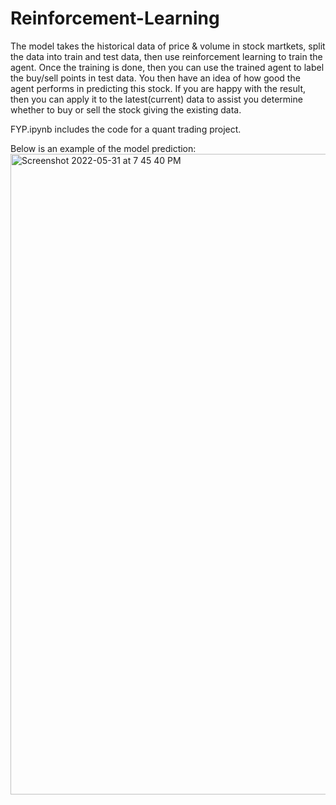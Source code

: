 # Reinforcement-Learning

The model takes the historical data of price & volume in stock martkets, split the data into train and test data, then use reinforcement learning to train the agent. Once the training is done, then you can use the trained agent to label the buy/sell points in test data. You then have an idea of how good the agent performs in predicting this stock. If you are happy with the result, then you can apply it to the latest(current) data to assist you determine whether to buy or sell the stock giving the existing data. 

FYP.ipynb includes the code for a quant trading project.

Below is an example of the model prediction:
<img width="1025" alt="Screenshot 2022-05-31 at 7 45 40 PM" src="https://user-images.githubusercontent.com/116632169/221432077-ce4c0eef-0153-4275-8c64-15227bfd1767.png">
